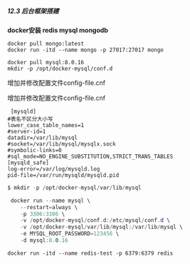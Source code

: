 ##### 12.3  后台框架搭建

**docker安装 redis mysql mongodb**

```
docker pull mongo:latest
docker run -itd --name mongo -p 27017:27017 mongo

docker pull mysql:8.0.16
mkdir -p /opt/docker-mysql/conf.d
```

增加并修改配置文件config-file.cnf

增加并修改配置文件config-file.cnf

```
 [mysqld]
#表名不区分大小写
lower_case_table_names=1 
#server-id=1
datadir=/var/lib/mysql
#socket=/var/lib/mysql/mysqlx.sock
#symbolic-links=0
#sql_mode=NO_ENGINE_SUBSTITUTION,STRICT_TRANS_TABLES 
[mysqld_safe]
log-error=/var/log/mysqld.log
pid-file=/var/run/mysqld/mysqld.pid
```

```csharp
$ mkdir -p /opt/docker-mysql/var/lib/mysql

 docker run --name mysql \
    --restart=always \
    -p 3306:3306 \
    -v /opt/docker-mysql/conf.d:/etc/mysql/conf.d \
    -v /opt/docker-mysql/var/lib/mysql:/var/lib/mysql \
    -e MYSQL_ROOT_PASSWORD=123456 \
    -d mysql:8.0.16
```



```
docker run -itd --name redis-test -p 6379:6379 redis
```


